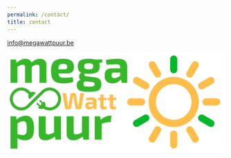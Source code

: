 ```yaml
---
permalink: /contact/
title: contact
---
```


info@megawattpuur.be

![logo](/assets/images/logo.jpg)
